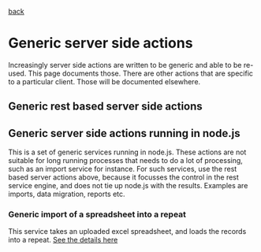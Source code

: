 [back](https://github.com/kwantu/platformconfiguration/wiki)

# Generic server side actions
Increasingly server side actions are written to be generic and able to be re-used. This page documents those. There are other actions that are specific to a particular client. Those will be documented elsewhere.

## Generic rest based server side actions


## Generic server side actions running in node.js
This is a set of generic services running in node.js. These actions are not suitable for long running processes that needs to do a lot of processing, such as an import service for instance. For such services, use the rest based server actions above, because it focusses the control in the rest service engine, and does not tie up node.js with the results. Examples are imports, data migration, reports etc.

### Generic import of a spreadsheet into a repeat
This service takes an uploaded excel spreadsheet, and loads the records into a repeat. [See the details here](https://github.com/kwantu/platformconfiguration/wiki/Workflow-Configuration-of-Server-side-actions-xlsxImport)

